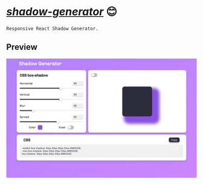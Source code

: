 # [_shadow-generator_](https://andreishpinko.github.io/shadow-generator) 😊

```
Responsive React Shadow Generator.
```
## Preview
![Screen](https://github.com/AndreiShpinko/shadow-generator/blob/master/public/Readme/screen.jpg)